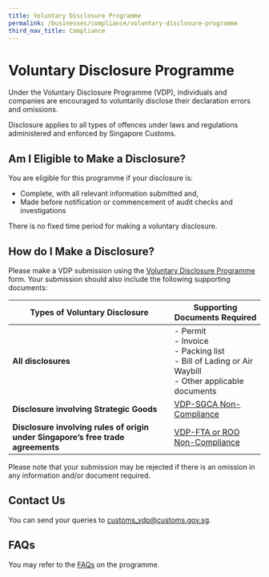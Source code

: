 ```yaml
---
title: Voluntary Disclosure Programme
permalink: /businesses/compliance/voluntary-disclosure-programme
third_nav_title: Compliance
---
```


# Voluntary Disclosure Programme

Under the Voluntary Disclosure Programme (VDP), individuals and companies are encouraged to voluntarily disclose their declaration errors and omissions.

Disclosure applies to all types of offences under laws and regulations administered and enforced by Singapore Customs.

## Am I Eligible to Make a Disclosure?

You are eligible for this programme if your disclosure is:

-   Complete, with all relevant information submitted and,
-   Made before notification or commencement of audit checks and investigations

There is no fixed time period for making a voluntary disclosure.

## How do I Make a Disclosure?

Please make a VDP submission using the [Voluntary Disclosure Programme](https://form.gov.sg/5cc8267f09313a001745d0eb) form. Your submission should also include the following supporting documents:

| Types of Voluntary Disclosure | Supporting Documents Required |
|--|--|
| **All disclosures** | -   Permit <br> -   Invoice <br>  -   Packing list <br>  -   Bill of Lading or Air Waybill <br>  -   Other applicable documents |
| **Disclosure involving Strategic Goods** | [VDP-SGCA Non-Compliance](https://www.customs.gov.sg/-/media/cus/files/business/compliance/vdp-sgc-non-compliance.doc?la=en&hash=A068F659E9D35B66DBF39FD8E5683B3FC8F612DE) |
| **Disclosure involving rules of origin under Singapore’s free trade agreements** | [VDP-FTA or ROO Non-Compliance](https://www.customs.gov.sg/-/media/cus/files/business/compliance/vdp-fta-roo-non-compliance.doc?la=en&hash=3284CD6DF7C0C2AB632A6C815AA792C40849A50F) |

Please note that your submission may be rejected if there is an omission in any information and/or document required.

## Contact Us

You can send your queries to  [customs_vdp@customs.gov.sg](mailto:customs_vdp@customs.gov.sg).

## FAQs

You may refer to the  [FAQs](https://www.customs.gov.sg/ask-customs)  on the programme.
